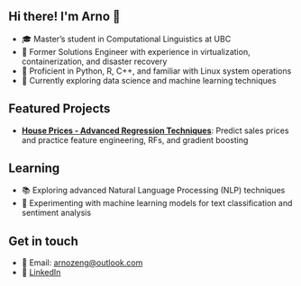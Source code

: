 ## Hi there! I'm Arno 👋
- 🎓 Master’s student in Computational Linguistics at UBC
- 🔧 Former Solutions Engineer with experience in virtualization, containerization, and disaster recovery
- 🐍 Proficient in Python, R, C++, and familiar with Linux system operations
- 🌱 Currently exploring data science and machine learning techniques

## Featured Projects
- **[House Prices - Advanced Regression Techniques](https://github.com/arnozeng98/House-Prices)**: Predict sales prices and practice feature engineering, RFs, and gradient boosting

## Learning
- 📚 Exploring advanced Natural Language Processing (NLP) techniques
- 🤖 Experimenting with machine learning models for text classification and sentiment analysis

## Get in touch
- 📧 Email: arnozeng@outlook.com
- 💼 [LinkedIn](https://www.linkedin.com/in/arnozeng/)


